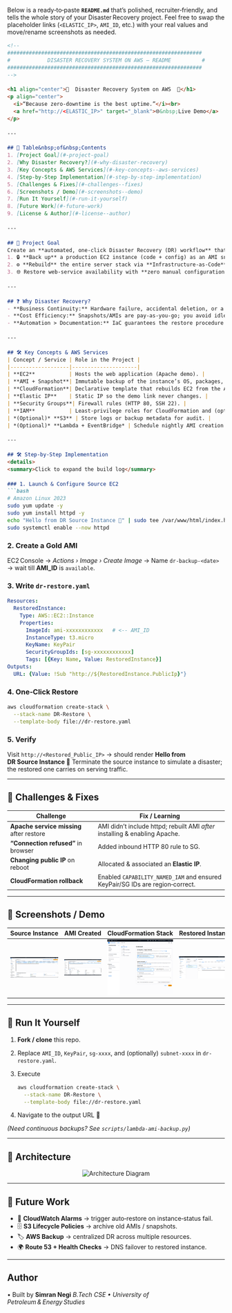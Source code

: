 Below is a ready‑to‑paste **`README.md`** that’s polished, recruiter‑friendly, and tells the whole story of your Disaster Recovery project.
Feel free to swap the placeholder links (`<ELASTIC_IP>`, `AMI_ID`, etc.) with your real values and move/rename screenshots as needed.

````markdown
<!--
###############################################################
#            DISASTER RECOVERY SYSTEM ON AWS – README          #
###############################################################
-->

<h1 align="center">🚨  Disaster Recovery System on AWS  🚨</h1>
<p align="center">
  <i>“Because zero‑downtime is the best uptime.”</i><br>
  <a href="http://<ELASTIC_IP>" target="_blank">🌐&nbsp;Live Demo</a>  •  <a href="#-architecture">🖼 Architecture Diagram</a>
</p>

---

## 📑 Table&nbsp;of&nbsp;Contents
1. [Project Goal](#-project-goal)
2. [Why Disaster Recovery?](#-why-disaster-recovery)
3. [Key Concepts & AWS Services](#-key-concepts--aws-services)
4. [Step‑by‑Step Implementation](#-step-by-step-implementation)
5. [Challenges & Fixes](#-challenges--fixes)
6. [Screenshots / Demo](#-screenshots--demo)
7. [Run It Yourself](#-run-it-yourself)
8. [Future Work](#-future-work)
9. [License & Author](#-license--author)

---

## 🎯 Project Goal
Create an **automated, one‑click Disaster Recovery (DR) workflow** that can:
1. 🔒 **Back up** a production EC2 instance (code + config) as an AMI snapshot.  
2. ⚙️ **Rebuild** the entire server stack via **Infrastructure‑as‑Code** (CloudFormation) in under two minutes.  
3. 🌐 Restore web‑service availability with **zero manual configuration**.

---

## ❓ Why Disaster Recovery?
- **Business Continuity:** Hardware failure, accidental deletion, or a security incident shouldn’t take services offline.
- **Cost Efficiency:** Snapshots/AMIs are pay‑as‑you‑go; you avoid idle standby servers.
- **Automation > Documentation:** IaC guarantees the restore procedure is always up‑to‑date and repeatable.

---

## 🛠 Key Concepts & AWS Services
| Concept / Service | Role in the Project |
|-------------------|---------------------|
| **EC2**           | Hosts the web application (Apache demo). |
| **AMI + Snapshot**| Immutable backup of the instance’s OS, packages, data. |
| **CloudFormation**| Declarative template that rebuilds EC2 from the AMI, attaches SG, key pair, Elastic IP. |
| **Elastic IP**    | Static IP so the demo link never changes. |
| **Security Groups**| Firewall rules (HTTP 80, SSH 22). |
| **IAM**           | Least‑privilege roles for CloudFormation and (optionally) Lambda. |
| *(Optional)* **S3** | Store logs or backup metadata for audit. |
| *(Optional)* **Lambda + EventBridge* | Schedule nightly AMI creation for continuous backups. |

---

## 🛠️ Step‑by‑Step Implementation
<details>
<summary>Click to expand the build log</summary>

### 1. Launch & Configure Source EC2
```bash
# Amazon Linux 2023
sudo yum update -y
sudo yum install httpd -y
echo "Hello from DR Source Instance 🎉" | sudo tee /var/www/html/index.html
sudo systemctl enable --now httpd
````

### 2. Create a Gold AMI

EC2 Console → *Actions › Image › Create Image* → Name `dr-backup-<date>` → wait till **AMI\_ID** is `available`.

### 3. Write `dr-restore.yaml`

```yaml
Resources:
  RestoredInstance:
    Type: AWS::EC2::Instance
    Properties:
      ImageId: ami-xxxxxxxxxxxx   # <-- AMI_ID
      InstanceType: t3.micro
      KeyName: KeyPair
      SecurityGroupIds: [sg-xxxxxxxxxxxx]
      Tags: [{Key: Name, Value: RestoredInstance}]
Outputs:
  URL: {Value: !Sub "http://${RestoredInstance.PublicIp}"}
```

### 4. One‑Click Restore

```bash
aws cloudformation create-stack \
  --stack-name DR-Restore \
  --template-body file://dr-restore.yaml
```

### 5. Verify

Visit `http://<Restored_Public_IP>` → should render **Hello from DR Source Instance 🎉**
Terminate the source instance to simulate a disaster; the restored one carries on serving traffic.

</details>

---

## 🐉 Challenges & Fixes

| Challenge                                | Fix / Learning                                                                |
| ---------------------------------------- | ----------------------------------------------------------------------------- |
| **Apache service missing** after restore | AMI didn’t include httpd; rebuilt AMI *after* installing & enabling Apache.   |
| **“Connection refused”** in browser      | Added inbound HTTP 80 rule to SG.                                             |
| **Changing public IP** on reboot         | Allocated & associated an **Elastic IP**.                                     |
| **CloudFormation rollback**              | Enabled `CAPABILITY_NAMED_IAM` and ensured KeyPair/SG IDs are region‑correct. |

---

## 📸 Screenshots / Demo

|         Source Instance         |        AMI Created       |   CloudFormation Stack   |         Restored Instance         |        Web Output        |
| :-----------------------------: | :----------------------: | :----------------------: | :-------------------------------: | :----------------------: |
| ![](screenshots/EC2-Instances.png) | ![](screenshots/AMI.png) | ![](screenshots/Create-Stack.png) | ![](screenshots/DR-Restore-Stack-CreateComplete.png) | ![](screenshots/Output.png) |

---

## 🔄 Run It Yourself

1. **Fork / clone** this repo.
2. Replace `AMI_ID`, `KeyPair`, `sg-xxxx`, and (optionally) `subnet-xxxx` in `dr-restore.yaml`.
3. Execute

   ```bash
   aws cloudformation create-stack \
     --stack-name DR-Restore \
     --template-body file://dr-restore.yaml
   ```
4. Navigate to the output URL 📎

*(Need continuous backups?  See `scripts/lambda-ami-backup.py`)*

---

## 🧭 Architecture

<a id="-architecture"></a>

<p align="center">
  <img src="diagram.png" width="580" alt="Architecture Diagram">
</p>

---

## 🚀 Future Work

* 🔔 **CloudWatch Alarms** → trigger auto‑restore on instance‑status fail.
* 🗄  **S3 Lifecycle Policies** → archive old AMIs / snapshots.
* 🏷  **AWS Backup** → centralized DR across multiple resources.
* 🌍  **Route 53 + Health Checks** → DNS failover to restored instance.

---

## Author

• Built by **Simran Negi**
*B.Tech CSE • University of Petroleum & Energy Studies*

```

```
